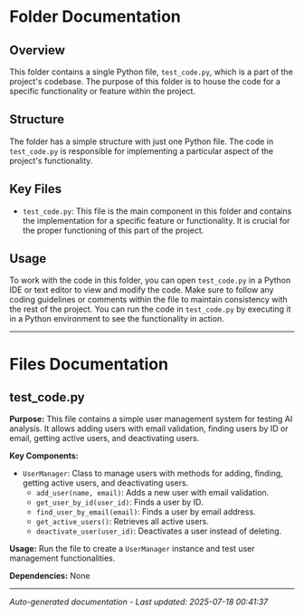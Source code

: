 # Folder Documentation

## Overview
This folder contains a single Python file, `test_code.py`, which is a part of the project's codebase. The purpose of this folder is to house the code for a specific functionality or feature within the project.

## Structure
The folder has a simple structure with just one Python file. The code in `test_code.py` is responsible for implementing a particular aspect of the project's functionality.

## Key Files
- `test_code.py`: This file is the main component in this folder and contains the implementation for a specific feature or functionality. It is crucial for the proper functioning of this part of the project.

## Usage
To work with the code in this folder, you can open `test_code.py` in a Python IDE or text editor to view and modify the code. Make sure to follow any coding guidelines or comments within the file to maintain consistency with the rest of the project. You can run the code in `test_code.py` by executing it in a Python environment to see the functionality in action.

---

# Files Documentation

## test_code.py

**Purpose:** This file contains a simple user management system for testing AI analysis. It allows adding users with email validation, finding users by ID or email, getting active users, and deactivating users.

**Key Components:**
- `UserManager`: Class to manage users with methods for adding, finding, getting active users, and deactivating users.
  - `add_user(name, email)`: Adds a new user with email validation.
  - `get_user_by_id(user_id)`: Finds a user by ID.
  - `find_user_by_email(email)`: Finds a user by email address.
  - `get_active_users()`: Retrieves all active users.
  - `deactivate_user(user_id)`: Deactivates a user instead of deleting.

**Usage:** Run the file to create a `UserManager` instance and test user management functionalities.

**Dependencies:** None

---
*Auto-generated documentation - Last updated: 2025-07-18 00:41:37*
